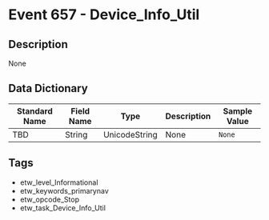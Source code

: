 # Event 657 - Device_Info_Util

## Description
None

## Data Dictionary
|Standard Name|Field Name|Type|Description|Sample Value|
|---|---|---|---|---|
|TBD|String|UnicodeString|None|`None`|

## Tags
* etw_level_Informational
* etw_keywords_primarynav
* etw_opcode_Stop
* etw_task_Device_Info_Util